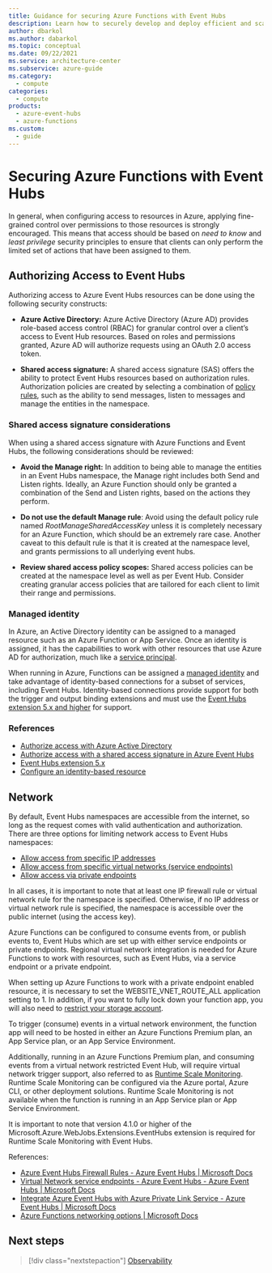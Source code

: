 ```yaml
---
title: Guidance for securing Azure Functions with Event Hubs
description: Learn how to securely develop and deploy efficient and scalable code that runs on Azure Functions and responds to Event Hubs events.
author: dbarkol
ms.author: dabarkol
ms.topic: conceptual
ms.date: 09/22/2021
ms.service: architecture-center
ms.subservice: azure-guide
ms.category:
  - compute
categories:
  - compute
products:
  - azure-event-hubs
  - azure-functions
ms.custom:
  - guide
---
```


# Securing Azure Functions with Event Hubs

In general, when configuring access to resources in Azure, applying fine-grained control over permissions to those resources is strongly encouraged. This means that access should be based on *need to know* and *least privilege* security principles to ensure that clients can only perform the limited set of actions that have been assigned to them.

## Authorizing Access to Event Hubs

Authorizing access to Azure Event Hubs resources can be done using the following security constructs:

- **Azure Active Directory:** Azure Active Directory (Azure AD) provides role-based access control (RBAC) for granular control over a client’s access to Event Hub resources. Based on roles and permissions granted, Azure AD will authorize requests using an OAuth 2.0 access token.

- **Shared access signature:** A shared access signature (SAS) offers the ability to protect Event Hubs resources based on authorization rules. Authorization policies are created by selecting a combination of [policy rules](/azure/event-hubs/authorize-access-shared-access-signature#shared-access-authorization-policies), such as the ability to send messages, listen to messages and manage the entities in the namespace.

### Shared access signature considerations

When using a shared access signature with Azure Functions and Event Hubs, the following considerations should be reviewed:

- **Avoid the Manage right:** In addition to being able to manage the entities in an Event Hubs namespace, the Manage right includes both Send and Listen rights. Ideally, an Azure Function should only be granted a combination of the Send and Listen rights, based on the actions they perform.

- **Do not use the default Manage rule**: Avoid using the default policy rule named *RootManageSharedAccessKey* unless it is completely necessary for an Azure Function, which should be an extremely rare case. Another caveat to this default rule is that it is created at the namespace level, and grants permissions to all underlying event hubs.

- **Review shared access policy scopes:** Shared access policies can be created at the namespace level as well as per Event Hub. Consider creating granular access policies that are tailored for each client to limit their range and permissions.

### Managed identity

In Azure, an Active Directory identity can be assigned to a managed resource such as an Azure Function or App Service. Once an identity is assigned, it has the capabilities to work with other resources that use Azure AD for authorization, much like a [service principal](/azure/active-directory/develop/app-objects-and-service-principals).

When running in Azure, Functions can be assigned a [managed identity](/azure/app-service/overview-managed-identity) and take advantage of identity-based connections for a subset of services, including Event Hubs. Identity-based connections provide support for both the trigger and output binding extensions and must use the [Event Hubs extension 5.x and higher](/azure/azure-functions/functions-bindings-event-hubs#event-hubs-extension-5x-and-higher) for support.

### References

- [Authorize access with Azure Active Directory](/azure/event-hubs/authorize-access-azure-active-directory)
- [Authorize access with a shared access signature in Azure Event Hubs](/azure/event-hubs/authorize-access-shared-access-signature)
- [Event Hubs extension 5.x](/azure/azure-functions/functions-bindings-event-hubs#event-hubs-extension-5x-and-higher)
- [Configure an identity-based resource](/azure/azure-functions/functions-reference#configure-an-identity-based-connection)

## Network

By default, Event Hubs namespaces are accessible from the internet, so long as the request comes with valid authentication and authorization. There are three options for limiting network access to Event Hubs namespaces:

- [Allow access from specific IP addresses](/azure/event-hubs/event-hubs-ip-filtering)
- [Allow access from specific virtual networks (service endpoints)](/azure/event-hubs/event-hubs-service-endpoints)
- [Allow access via private endpoints](/azure/event-hubs/private-link-service)

In all cases, it is important to note that at least one IP firewall rule or virtual network rule for the namespace is specified. Otherwise, if no IP address or virtual network rule is specified, the namespace is accessible over the public internet (using the access key).

Azure Functions can be configured to consume events from, or publish events to, Event Hubs which are set up with either service endpoints or private endpoints. Regional virtual network integration is needed for Azure Functions to work with resources, such as Event Hubs, via a service endpoint or a private endpoint.

When setting up Azure Functions to work with a private endpoint enabled resource, it is necessary to set the WEBSITE_VNET_ROUTE_ALL application setting to 1. In addition, if you want to fully lock down your function app, you will also need to [restrict your storage account](/azure/azure-functions/configure-networking-how-to#restrict-your-storage-account-to-a-virtual-network).

To trigger (consume) events in a virtual network environment, the function app will need to be hosted in either an Azure Functions Premium plan, an App Service plan, or an App Service Environment.

Additionally, running in an Azure Functions Premium plan, and consuming events from a virtual network restricted Event Hub, will require virtual network trigger support, also referred to as [Runtime Scale Monitoring](/azure/azure-functions/functions-networking-options#virtual-network-triggers-non-http). Runtime Scale Monitoring can be configured via the Azure portal, Azure CLI, or other deployment solutions. Runtime Scale Monitoring is not available when the function is running in an App Service plan or App Service Environment.

It is important to note that version 4.1.0 or higher of the Microsoft.Azure.WebJobs.Extensions.EventHubs extension is required for Runtime Scale Monitoring with Event Hubs.

References:

- [Azure Event Hubs Firewall Rules - Azure Event Hubs \| Microsoft Docs](/azure/event-hubs/event-hubs-ip-filtering)
- [Virtual Network service endpoints - Azure Event Hubs - Azure Event Hubs \| Microsoft Docs](/azure/event-hubs/event-hubs-service-endpoints)
- [Integrate Azure Event Hubs with Azure Private Link Service - Azure Event Hubs \| Microsoft Docs](/azure/event-hubs/private-link-service)
- [Azure Functions networking options \| Microsoft Docs](/azure/azure-functions/functions-networking-options#virtual-network-triggers-non-http)

## Next steps

> [!div class="nextstepaction"]
> [Observability](./observability.md)
